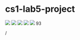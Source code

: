 # cs1-lab5-project
![](ezgif.com-gif-maker(1).gif)
![](ezgif.com-crop(6).gif)
![](ezgif.com-crop(7).gif)
![](ezgif.com-crop(8).gif)
![](ezgif.com-crop(9).gif)
93

/
